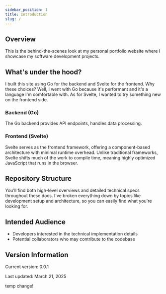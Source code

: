 ```yaml
---
sidebar_position: 1
title: Introduction
slug: /
---
```


## Overview

This is the behind-the-scenes look at my personal portfolio website where I showcase my software development projects.

## What's under the hood?

I built this site using Go for the backend and Svelte for the frontend. Why these choices? Well, I went with Go because it's performant and it's a language I'm comfortable with. As for Svelte, I wanted to try something new on the frontend side.

### Backend (Go)

The Go backend provides API endpoints, handles data processing.

### Frontend (Svelte)

Svelte serves as the frontend framework, offering a component-based architecture with minimal runtime overhead. Unlike traditional frameworks, Svelte shifts much of the work to compile time, meaning highly optimized JavaScript that runs in the browser.

## Repository Structure

You'll find both high-level overviews and detailed technical specs throughout these docs. I've broken everything down by topics like development setup and architecture, so you can easily find what you're looking for.

## Intended Audience

- Developers interested in the technical implementation details
- Potential collaborators who may contribute to the codebase

## Version Information

Current version: 0.0.1

Last updated: March 21, 2025

temp change!
